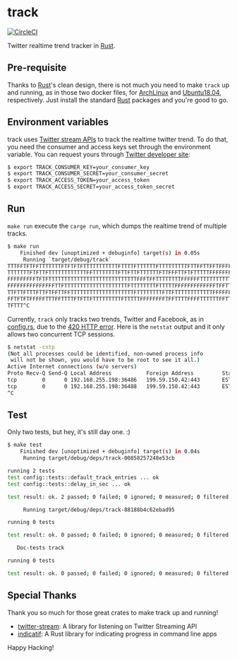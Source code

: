 # track

[![CircleCI]](https://circleci.com/gh/keithnoguchi/workflows/track)

Twitter realtime trend tracker in [Rust].

[Rust]: https://www.rust-lang.org
[CircleCI]: https://circleci.com/gh/keithnoguchi/track.svg?style=svg

## Pre-requisite

Thanks to [Rust]'s clean design, there is not much you need to make `track`
up and running, as in those two docker files, for [ArchLinux] and [Ubuntu18.04],
respectively.  Just install the standard [Rust] packages and you're good
to go.

[ArchLinux]: Dockerfile.arch64
[Ubuntu18.04]: Dockerfile.ubuntu64

## Environment variables

track uses [Twitter stream APIs] to track the realtime twitter trend.
To do that, you need the consumer and access keys set through the
environment variable.  You can request yours through [Twitter developer site]:


```sh
$ export TRACK_CONSUMER_KEY=your_consumer_key
$ export TRACK_CONSUMER_SECRET=your_consumer_secret
$ export TRACK_ACCESS_TOKEN=your_access_token
$ export TRACK_ACCESS_SECRET=your_access_token_secret
```

[Twitter stream APIs]: https://developer.twitter.com/en/docs/tweets/filter-realtime/api-reference/post-statuses-filter
[Twitter developer site]: https://developer.twitter.com/

## Run

`make run` execute the `carge run`, which dumps the realtime trend of multiple tracks.

```sh
$ make run
    Finished dev [unoptimized + debuginfo] target(s) in 0.05s
     Running `target/debug/track`
TTTFFTFTFFTTTTTTTFTFTFTFTTTTTTTTTTTFTTTTFTTTTTTFTTTTTTTTTFTTFFTTFFTFFFFFFFFFTF
TTTTTTTFTFTTFTTTTTTTTTTTTFFTTTTTTTTFTTFTTFTTTTTTFTTFFFTTFTFTTTTTFFFFFFFFFFFFFF
FFFFFFFFFTFTFTTTTTTTTTTTTTTTTTTTTTTTTTTTTFFFTFFTTTTTTTTFFFFFFTTTTTTTTTTTTFFFFF
FFFFFFFFFFFFFFFTTFTTTTTTTTTTTTTTTTTTTTFTTTTTTTTFTTTTTFFFFFFFFFFFFFTFFTTFFTTFTT
TTFTTFTTTFTTFTFFTTFFTTTTTTTTTTTTTTTTTTTTFTTTTTTTTFTTFTTTTTTTTTTTTFFFFFFFFFFFFF
FFTFTFTFFFFFTTTFFTTTTFTFTTFTTTTTTTTTFTTTTTFFFFFFFFTFFTTTTFFFFTTTTTTFFTTTTTTTTT
TFTTT^C
```

Currently, `track` only tracks two trends, Twitter and Facebook, as in [config.rs],
due to the [420 HTTP error].  Here is the `netstat` output and it only allows
two concurrent TCP sessions.

```sh
$ netstat -cntp
(Not all processes could be identified, non-owned process info
 will not be shown, you would have to be root to see it all.)
Active Internet connections (w/o servers)
Proto Recv-Q Send-Q Local Address           Foreign Address         State       PID/Program name
tcp        0      0 192.168.255.198:36486   199.59.150.42:443       ESTABLISHED 6962/target/debug/t
tcp        0      0 192.168.255.198:36488   199.59.150.42:443       ESTABLISHED 6962/target/debug/t
^C
```

[config.rs]: src/config.rs
[420 HTTP error]: https://developer.twitter.com/en/docs/basics/response-codes

## Test

Only two tests, but hey, it's still day one. :)

```sh
$ make test
    Finished dev [unoptimized + debuginfo] target(s) in 0.04s
     Running target/debug/deps/track-00858257248e53cb

running 2 tests
test config::tests::default_track_entries ... ok
test config::tests::delay_in_sec ... ok

test result: ok. 2 passed; 0 failed; 0 ignored; 0 measured; 0 filtered out

     Running target/debug/deps/track-88188b4c62ebad95

running 0 tests

test result: ok. 0 passed; 0 failed; 0 ignored; 0 measured; 0 filtered out

   Doc-tests track

running 0 tests

test result: ok. 0 passed; 0 failed; 0 ignored; 0 measured; 0 filtered out
```

## Special Thanks

Thank you so much for those great crates to make track up and running!

- [twitter-stream]: A library for listening on Twitter Streaming API
- [indicatif]: A Rust library for indicating progress in command line apps

[twitter-stream]: https://docs.rs/crate/twitter-stream/0.8.0
[indicatif]: https://crates.io/crates/indicatif

Happy Hacking!
